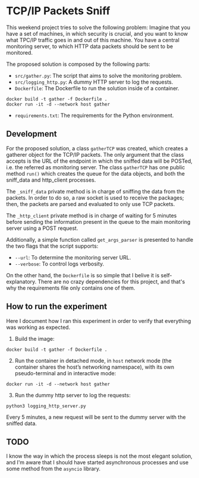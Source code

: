 # TCP/IP Packets Sniff
This weekend project tries to solve the following problem: Imagine that you have a set of machines, in which security is crucial, and you want to know what TPC/IP traffic goes in and out of this machine. You have a central monitoring server, to which HTTP data packets should be sent to be monitored. 

The proposed solution is composed by the following parts:
* `src/gather.py`: The script that aims to solve the monitoring problem.
* `src/logging_http.py`: A dummy HTTP server to log the requests.
* `Dockerfile`: The Dockerfile to run the solution inside of a container. 
```
docker build -t gather -f Dockerfile .
docker run -it -d --network host gather
```
* `requirements.txt`: The requirements for the Python environment.

## Development
For the proposed solution, a class `gatherTCP` was created, which creates a gatherer object for the TCP/IP packets. The only argument that the class accepts is the URL of the endpoint in which the sniffed data will be POSTed, i.e. the referred as monitoring server. 
The class `gatherTCP` has one public method `run()` which creates the queue for the data objects, and both the sniff_data and http_client processes. 

The `_sniff_data` private method is in charge of sniffing the data from the packets. In order to do so, a raw socket is used to receive the packages; then, the packets are parsed and evaluated to only use TCP packets.

The `_http_client` private method is in charge of waiting for 5 minutes before sending the information present in the queue to the main monitoring server using a POST request. 

Additionally, a simple function called `get_args_parser` is presented to handle the two flags that the script supports:
* `--url`: To determine the monitoring server URL.
* `--verbose`: To control logs verbosity. 

On the other hand, the `Dockerfile` is so simple that I belive it is self-explanatory. There are no crazy dependencies for this project, and that's why the requirements file only contains one of them.

## How to run the experiment
Here I document how I ran this experiment in order to verify that everything was working as expected.

1. Build the image:
```
docker build -t gather -f Dockerfile .
```

2. Run the container in detached mode, in `host` network mode (the container shares the host’s networking namespace), with its own pseudo-terminal and in interactive mode:
```
docker run -it -d --network host gather
```

3. Run the dummy http server to log the requests:
```
python3 logging_http_server.py
```

Every 5 minutes, a new request will be sent to the dummy server with the sniffed data.

## TODO
I know the way in which the process sleeps is not the most elegant solution, and I'm aware that I should have started asynchronous processes and use some method from the `asyncio` library.
